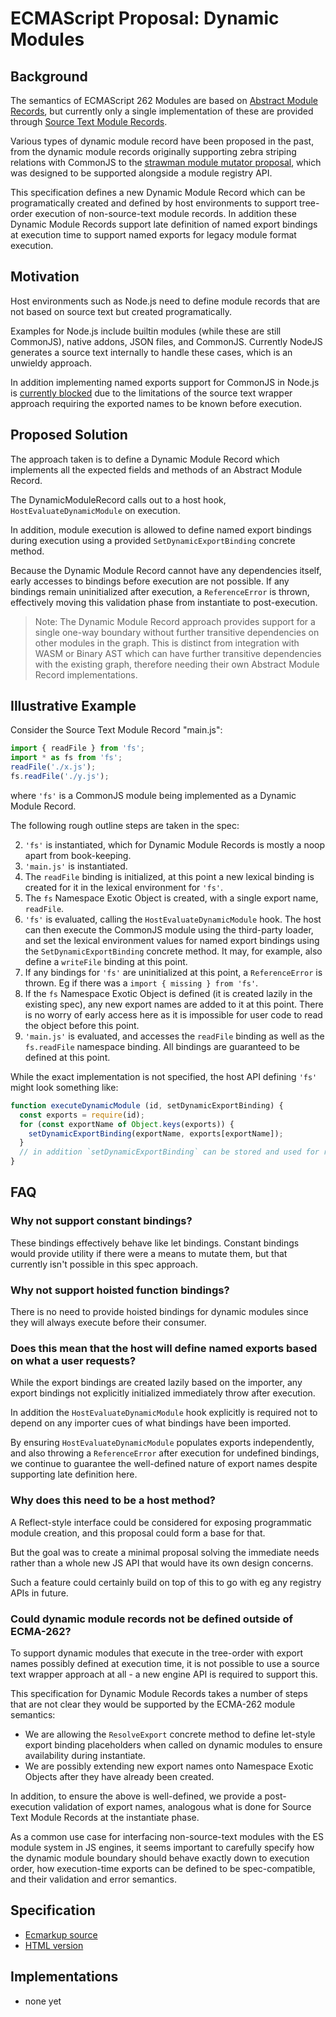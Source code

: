 # ECMAScript Proposal: Dynamic Modules

## Background

The semantics of ECMAScript 262 Modules are based on [Abstract Module Records](https://tc39.github.io/ecma262/#sec-abstract-module-records), but currently only a single implementation of these are provided through [Source Text Module Records](https://tc39.github.io/ecma262/#sec-source-text-module-records).

Various types of dynamic module record have been proposed in the past, from the dynamic module records originally supporting zebra striping relations with CommonJS to the [strawman module mutator proposal](https://gist.github.com/dherman/fbf3077a2781df74b6d8),
which was designed to be supported alongside a module registry API.

This specification defines a new Dynamic Module Record which can be programatically created and defined by host environments to support tree-order execution of non-source-text module records. In addition these Dynamic Module Records support
late definition of named export bindings at execution time to support named exports for legacy module format execution.

## Motivation

Host environments such as Node.js need to define module records that are not based on source text but created programatically.

Examples for Node.js include builtin modules (while these are still CommonJS), native addons, JSON files, and CommonJS. Currently NodeJS generates a source text internally to handle these cases, which is an unwieldy approach.

In addition implementing named exports support for CommonJS in Node.js is [currently blocked](https://github.com/nodejs/node/pull/16675) due to the limitations of the source text wrapper approach requiring the exported names to be known before execution.

## Proposed Solution

The approach taken is to define a Dynamic Module Record which implements all the expected fields and methods of an Abstract Module Record.

The DynamicModuleRecord calls out to a host hook, `HostEvaluateDynamicModule` on execution.

In addition, module execution is allowed to define named export bindings during execution using a provided `SetDynamicExportBinding` concrete method.

Because the Dynamic Module Record cannot have any dependencies itself, early accesses to bindings before execution are not possible. If any bindings remain uninitialized after execution, a `ReferenceError` is thrown, effectively moving this validation phase from instantiate to post-execution.

> Note: The Dynamic Module Record approach provides support for a single one-way boundary without further transitive dependencies on other modules in the graph. This is distinct from integration with WASM or Binary AST
which can have further transitive dependencies with the existing graph, therefore needing their own Abstract Module Record implementations.

## Illustrative Example

Consider the Source Text Module Record "main.js":

```js
import { readFile } from 'fs';
import * as fs from 'fs';
readFile('./x.js');
fs.readFile('./y.js');
```

where `'fs'` is a CommonJS module being implemented as a Dynamic Module Record.

The following rough outline steps are taken in the spec:

2. `'fs'` is instantiated, which for Dynamic Module Records is mostly a noop apart from book-keeping.
1. `'main.js'` is instantiated.
2. The `readFile` binding is initialized, at this point a new lexical binding is created for it in the lexical environment for `'fs'`.
4. The `fs` Namespace Exotic Object is created, with a single export name, `readFile`.
5. `'fs'` is evaluated, calling the `HostEvaluateDynamicModule` hook. The host can then execute the CommonJS module using the third-party loader, and set the lexical environment values for named export bindings using the `SetDynamicExportBinding` concrete method.
  It may, for example, also define a `writeFile` binding at this point.
6. If any bindings for `'fs'` are uninitialized at this point, a `ReferenceError` is thrown. Eg if there was a `import { missing } from 'fs'`.
6. If the `fs` Namespace Exotic Object is defined (it is created lazily in the existing spec), any new export names are added to it at this point. There is no worry of early access here as it is impossible for user code to read the object before this point.
7. `'main.js'` is evaluated, and accesses the `readFile` binding as well as the `fs.readFile` namespace binding. All bindings are guaranteed to be defined at this point.

While the exact implementation is not specified, the host API defining `'fs'` might look something like:

```js
function executeDynamicModule (id, setDynamicExportBinding) {
  const exports = require(id);
  for (const exportName of Object.keys(exports)) {
    setDynamicExportBinding(exportName, exports[exportName]);
  }
  // in addition `setDynamicExportBinding` can be stored and used for runtime mutations
}
```

## FAQ

### Why not support constant bindings?

These bindings effectively behave like let bindings. Constant bindings would provide utility if there were a means to mutate them, but that currently isn't possible in this spec approach.

### Why not support hoisted function bindings?

There is no need to provide hoisted bindings for dynamic modules since they will always execute before their consumer.

### Does this mean that the host will define named exports based on what a user requests?

While the export bindings are created lazily based on the importer, any export bindings not explicitly initialized immediately throw after execution.

In addition the `HostEvaluateDynamicModule` hook explicitly is required not to depend on any importer cues of what bindings have been imported.

By ensuring `HostEvaluateDynamicModule` populates exports independently, and also throwing a `ReferenceError` after execution for undefined bindings, we continue to guarantee
the well-defined nature of export names despite supporting late definition here.

### Why does this need to be a host method?

A Reflect-style interface could be considered for exposing programmatic module creation, and this proposal could form a base for that.

But the goal was to create a minimal proposal solving the immediate needs rather than a whole new JS API that would have its own design concerns.

Such a feature could certainly build on top of this to go with eg any registry APIs in future.

### Could dynamic module records not be defined outside of ECMA-262?

To support dynamic modules that execute in the tree-order with export names possibly defined at execution time, it is not possible to use a source text
wrapper approach at all - a new engine API is required to support this.

This specification for Dynamic Module Records takes a number of steps that are not clear they would be supported by the ECMA-262 module semantics:

* We are allowing the `ResolveExport` concrete method to define let-style export binding placeholders when called on dynamic modules to ensure availability during instantiate.
* We are possibly extending new export names onto Namespace Exotic Objects after they have already been created.

In addition, to ensure the above is well-defined, we provide a post-execution validation of export names, analogous what is done for Source Text Module Records at the instantiate phase.

As a common use case for interfacing non-source-text modules with the ES module system in JS engines, it seems important to carefully
specify how the dynamic module boundary should behave exactly down to execution order, how execution-time exports can be defined to be spec-compatible, and their validation and error semantics.

## Specification

* [Ecmarkup source](https://github.com/guybedford/proposal-dynamic-modules/blob/master/spec.html)
* [HTML version](https://guybedford.github.io/proposal-dynamic-modules/)

## Implementations

* none yet